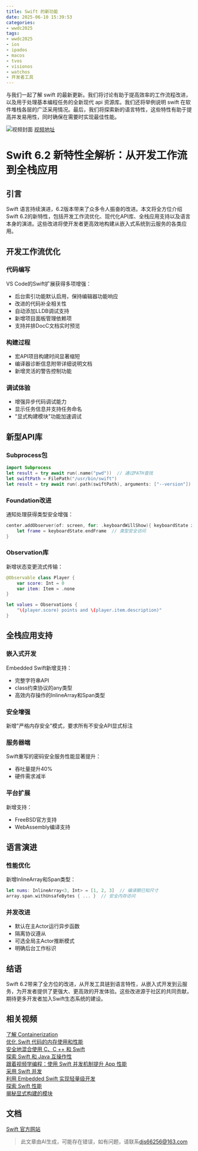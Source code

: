 ```yaml
---
title: Swift 的新功能
date: 2025-06-10 15:39:53
categories:
- wwdc2025
tags:
- wwdc2025
- ios
- ipados
- macos
- tvos
- visionos
- watchos
- 开发者工具
---
```

与我们一起了解 swift 的最新更新。我们将讨论有助于提高效率的工作流程改进，以及用于处理基本编程任务的全新现代 api 资源库。我们还将举例说明 swift 在软件堆栈各层的广泛采用情况。最后，我们将探索新的语言特性，这些特性有助于提高并发易用性，同时确保在需要时实现最佳性能。
<!--more-->

![视频封面](https://devimages-cdn.apple.com/wwdc-services/images/3055294D-836B-4513-B7B0-0BC5666246B0/9944/9944_wide_250x141_2x.jpg)
[视频地址](https://developer.apple.com/cn/videos/play/wwdc2025/245/)

# Swift 6.2 新特性全解析：从开发工作流到全栈应用

## 引言
Swift 语言持续演进，6.2版本带来了众多令人振奋的改进。本文将全方位介绍Swift 6.2的新特性，包括开发工作流优化、现代化API库、全栈应用支持以及语言本身的演进。这些改进将使开发者更高效地构建从嵌入式系统到云服务的各类应用。

## 开发工作流优化

### 代码编写
VS Code的Swift扩展获得多项增强：
- 后台索引功能默认启用，保持编辑器功能响应
- 改进的代码补全相关性
- 自动添加LLDB调试支持
- 新增项目面板管理依赖项
- 支持并排DocC文档实时预览

### 构建过程
- 宏API项目构建时间显著缩短
- 编译器诊断信息附带详细说明文档
- 新增灵活的警告控制功能

### 调试体验
- 增强异步代码调试能力
- 显示任务信息并支持任务命名
- "显式构建模块"功能加速调试

## 新型API库

### Subprocess包
```swift
import Subprocess
let result = try await run(.name("pwd"))  // 通过PATH查找
let swiftPath = FilePath("/usr/bin/swift")
let result = try await run(.path(swiftPath), arguments: ["--version"])
```

### Foundation改进
通知处理获得类型安全增强：
```swift
center.addObserver(of: screen, for: .keyboardWillShow){ keyboardState in
    let frame = keyboardState.endFrame  // 类型安全访问
}
```

### Observation库
新增状态变更流式传输：
```swift
@Observable class Player {
    var score: Int = 0
    var item: Item = .none
}

let values = Observations {
    "\(player.score) points and \(player.item.description)"
}
```

## 全栈应用支持

### 嵌入式开发
Embedded Swift新增支持：
- 完整字符串API
- class约束协议的any类型
- 高效内存操作的InlineArray和Span类型

### 安全增强
新增"严格内存安全"模式，要求所有不安全API显式标注

### 服务器端
Swift重写的密码安全服务性能显著提升：
- 吞吐量提升40%
- 硬件需求减半

### 平台扩展
新增支持：
- FreeBSD官方支持
- WebAssembly编译支持

## 语言演进

### 性能优化
新增InlineArray和Span类型：
```swift
let nums: InlineArray<3, Int> = [1, 2, 3]  // 编译期已知尺寸
array.span.withUnsafeBytes { ... }  // 安全内存访问
```

### 并发改进
- 默认在主Actor运行异步函数
- 隔离协议遵从
- 可选全局主Actor推断模式
- 明确后台工作标识

## 结语
Swift 6.2带来了全方位的改进，从开发工具链到语言特性，从嵌入式开发到云服务，为开发者提供了更强大、更高效的开发体验。这些改进源于社区的共同贡献，期待更多开发者加入Swift生态系统的建设。

## 相关视频
[了解 Containerization](https://developer.apple.com/videos/play/wwdc2025/346)  
[优化 Swift 代码的内存使用和性能](https://developer.apple.com/videos/play/wwdc2025/312)  
[安全地混合使用 C、C ++ 和 Swift](https://developer.apple.com/videos/play/wwdc2025/311)  
[探索 Swift 和 Java 互操作性](https://developer.apple.com/videos/play/wwdc2025/307)  
[跟着视频学编程：使用 Swift 并发机制提升 App 性能](https://developer.apple.com/videos/play/wwdc2025/270)  
[采用 Swift 并发](https://developer.apple.com/videos/play/wwdc2025/268)  
[利用 Embedded Swift 实现轻量级开发](https://developer.apple.com/videos/play/wwdc2024/10197)  
[探索 Swift 性能](https://developer.apple.com/videos/play/wwdc2024/10217)  
[揭秘显式构建的模块](https://developer.apple.com/videos/play/wwdc2024/10171)  

## 文档
[Swift 官方网站](https://www.swift.org)
> 此文章由AI生成，可能存在错误，如有问题，请联系[djs66256@163.com](djs66256@163.com)